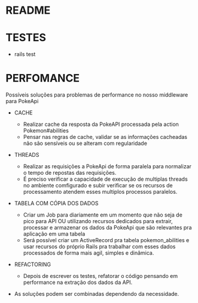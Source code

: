 # README

# TESTES

+ rails test

# PERFOMANCE 

Possíveis soluções para problemas de performance no nosso middleware para PokeApi

+ CACHE
  + Realizar cache da resposta da PokeAPI processada pela action Pokemon#abilities
  + Pensar nas regras de cache, validar se as informações cacheadas não são sensíveis ou se alteram com regularidade
+ THREADS
  + Realizar as requisições a PokeApi de forma paralela para normalizar o tempo de repostas das requisições.
  + É preciso verificar a capacidade de execução de multiplas threads no ambiente comfigurado e subir verificar se os recursos de processamento atendem esses multiplos processos paralelos.
+ TABELA COM CÓPIA DOS DADOS
  + Criar um Job para diariamente em um momento que não seja de pico para API OU utilizando recursos dedicados para extrair, processar e armazenar os dados da PokeApi que são relevantes pra aplicação em uma tabela
  + Será possível criar um ActiveRecord pra tabela pokemon_abilities e usar recursos do próprio Rails pra trabalhar com esses dados processados de forma mais agil, simples e dinâmica.
+ REFACTORING
  + Depois de escrever os testes, refatorar o código pensando em performance na extração dos dados da API.

+ As soluções podem ser combinadas dependendo da necessidade.